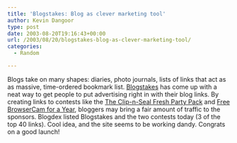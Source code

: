 ```yaml
---
title: 'Blogstakes: Blog as clever marketing tool'
author: Kevin Dangoor
type: post
date: 2003-08-20T19:16:43+00:00
url: /2003/08/20/blogstakes-blog-as-clever-marketing-tool/
categories:
  - Random

---
```

Blogs take on many shapes: diaries, photo journals, lists of links that act as as massive, time-ordered bookmark list. [Blogstakes][1] has come up with a neat way to get people to put advertising right in with their blog links. By creating links to contests like the [The Clip-n-Seal Fresh Party Pack][2] and [Free BrowserCam for a Year][3], bloggers may bring a fair amount of traffic to the sponsors. Blogdex listed Blogstakes and the two contests today (3 of the top 40 links). Cool idea, and the site seems to be working dandy. Congrats on a good launch!

 [1]: http://www.blogstakes.com
 [2]: http://www.blogstakes.com/clip-n-seal/ "Blogstakes presents: The Clip-n-Seal Fresh Party Pack"
 [3]: http://www.blogstakes.com/browsercam/